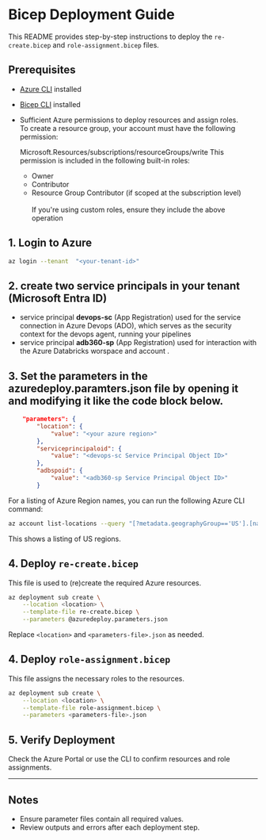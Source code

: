 # Bicep Deployment Guide

This README provides step-by-step instructions to deploy the `re-create.bicep` and `role-assignment.bicep` files.

## Prerequisites

- [Azure CLI](https://docs.microsoft.com/en-us/cli/azure/install-azure-cli) installed
- [Bicep CLI](https://docs.microsoft.com/en-us/azure/azure-resource-manager/bicep/install) installed
- Sufficient Azure permissions to deploy resources and assign roles. <BR>
    To create a resource group, your account must have the following permission:

    Microsoft.Resources/subscriptions/resourceGroups/write
    This permission is included in the following built-in roles:
    - Owner
    - Contributor
    - Resource Group Contributor (if scoped at the subscription level)<br>&nbsp;<br>
    If you're using custom roles, ensure they include the above operation

## 1. Login to Azure

```sh
az login --tenant  "<your-tenant-id>"
```
## 2. create two service principals in your tenant (Microsoft Entra ID)
- service principal <b>devops-sc</b> (App Registration) used for the service connection in Azure Devops (ADO), which serves as the security context for the devops agent, running your pipelines
- service principal <b>adb360-sp</b> (App Registration) used for interaction with the Azure Databricks worspace and account . 


## 3. Set the parameters in the azuredeploy.paramters.json file by opening it and modifying it like the code block below.

```json
    "parameters": {
        "location": {
            "value": "<your azure region>"
        },
        "serviceprincipaloid": {
            "value": "<devops-sc Service Principal Object ID>"
        },
        "adbspoid": {
            "value": "<adb360-sp Service Principal Object ID>"
        }

```

For a listing of Azure Region names, you can run the following Azure CLI command:

```sh
az account list-locations --query "[?metadata.geographyGroup=='US'].[name, displayName, metadata.geographyGroup]" -o table   
```
This shows a listing of US regions.

## 4. Deploy `re-create.bicep`

This file is used to (re)create the required Azure resources.

```sh
az deployment sub create \
    --location <location> \
    --template-file re-create.bicep \
    --parameters @azuredeploy.parameters.json

```

Replace `<location>` and `<parameters-file>.json` as needed.

## 4. Deploy `role-assignment.bicep`

This file assigns the necessary roles to the resources.

```sh
az deployment sub create \
    --location <location> \
    --template-file role-assignment.bicep \
    --parameters <parameters-file>.json
```

## 5. Verify Deployment

Check the Azure Portal or use the CLI to confirm resources and role assignments.

---

## Notes

- Ensure parameter files contain all required values.
- Review outputs and errors after each deployment step.
